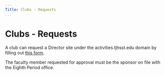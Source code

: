 ```yaml
---
Title: Clubs - Requests
...
```

# Clubs - Requests

A club can request a Director site under the activities.tjhsst.edu domain by filling out [this form](https://director.tjhsst.edu/request/).

The faculty member requested for approval must be the sponsor on file with the Eighth Period office.
